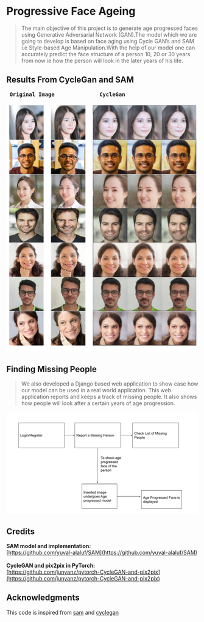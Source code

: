 # Progressive Face Ageing
> The main  objective of this project is to generate age progressed faces using Generative Adversarial Network (GAN).The  model which we are going to develop is  based on face aging using Cycle GAN’s and SAM i.e Style-based Age Manipulation.With the help of our model one can  accurately predict the face structure of a person 10, 20 or 30 years from now ie how the person  will look in the later years of his life.

## Results From CycleGan and SAM
<pre>
 <b>Original Image              CycleGan                                     SAM </b>
</pre>

![](screenshots/image11.png)

## Finding Missing People
> We also developed a Django based web application to show case how our model can be used in a real world application. This web application reports and keeps a track of missing people. It also shows how people will look after a certain years of age progression.

![](screenshots/block.png)

## Credits
**SAM model and implementation:** <br>
[https://github.com/yuval-alaluf/SAM](https://github.com/yuval-alaluf/SAM)
<br><br>
**CycleGAN and pix2pix in PyTorch:** <br>
[https://github.com/junyanz/pytorch-CycleGAN-and-pix2pix](https://github.com/junyanz/pytorch-CycleGAN-and-pix2pix)

## Acknowledgments
This code is inspired from [sam](https://github.com/yuval-alaluf/SAM) and [cyclegan](https://github.com/junyanz/pytorch-CycleGAN-and-pix2pix)
